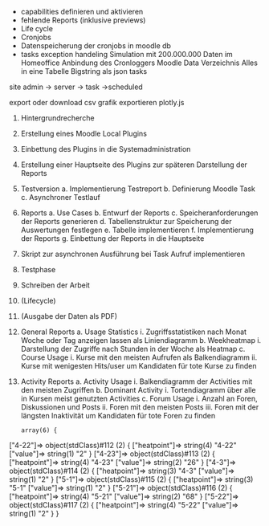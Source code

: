 - capabilities definieren und aktivieren
- fehlende Reports (inklusive previews)
- Life cycle
- Cronjobs
- Datenspeicherung der cronjobs in moodle db
- tasks exception handeling
Simulation mit 200.000.000 Daten im Homeoffice
Anbindung des Cronloggers
Moodle Data Verzeichnis 
Alles in eine Tabelle
Bigstring als json
tasks

site admin -> server -> task ->scheduled

export oder download csv
grafik exportieren plotly.js

1.	Hintergrundrecherche
2.	Erstellung eines Moodle Local Plugins
3.	Einbettung des Plugins in die Systemadministration
4.	Erstellung einer Hauptseite des Plugins zur späteren Darstellung der Reports
5.	Testversion
    a.	Implementierung Testreport
    b.	Definierung Moodle Task
    c.	Asynchroner Testlauf
6.	Reports
    a.	Use Cases
    b.	Entwurf der Reports
    c.	Speicheranforderungen der Reports generieren
    d.	Tabellenstruktur zur Speicherung der Auswertungen festlegen
    e.	Tabelle implementieren
    f.	Implementierung der Reports
    g.	Einbettung der Reports in die Hauptseite
7.	Skript zur asynchronen Ausführung bei Task Aufruf implementieren
8.	Testphase
9.	Schreiben der Arbeit
10.	(Lifecycle)
11.	(Ausgabe der Daten als PDF)

1.	General Reports
    a.	Usage Statistics
        i.	Zugriffsstatistiken nach Monat Woche oder Tag anzeigen lassen als Liniendiagramm
    b.	Weekheatmap
        i.	Darstellung der Zugriffe nach Stunden in der Woche als Heatmap
    c.	Course Usage
        i.	Kurse mit den meisten Aufrufen als Balkendiagramm
        ii.	Kurse mit wenigesten Hits/user um Kandidaten für tote Kurse zu finden
2.	Activity Reports
    a.	Activity Usage
        i.	Balkendiagramm der Activities mit den meisten Zugriffen
    b.	Dominant Activity
        i.	Tortendiagramm über alle in Kursen meist genutzten Activities
    c.	Forum Usage
        i.	Anzahl an Foren, Diskussionen und Posts
        ii.	Foren mit den meisten Posts
        iii.	Foren mit der längsten Inaktivität um Kandidaten für tote Foren zu finden

        array(6) {
  ["4-22"]=>
  object(stdClass)#112 (2) {
    ["heatpoint"]=>
    string(4) "4-22"
    ["value"]=>
    string(1) "2"
  }
  ["4-23"]=>
  object(stdClass)#113 (2) {
    ["heatpoint"]=>
    string(4) "4-23"
    ["value"]=>
    string(2) "26"
  }
  ["4-3"]=>
  object(stdClass)#114 (2) {
    ["heatpoint"]=>
    string(3) "4-3"
    ["value"]=>
    string(1) "2"
  }
  ["5-1"]=>
  object(stdClass)#115 (2) {
    ["heatpoint"]=>
    string(3) "5-1"
    ["value"]=>
    string(1) "2"
  }
  ["5-21"]=>
  object(stdClass)#116 (2) {
    ["heatpoint"]=>
    string(4) "5-21"
    ["value"]=>
    string(2) "68"
  }
  ["5-22"]=>
  object(stdClass)#117 (2) {
    ["heatpoint"]=>
    string(4) "5-22"
    ["value"]=>
    string(1) "2"
  }
}




    
